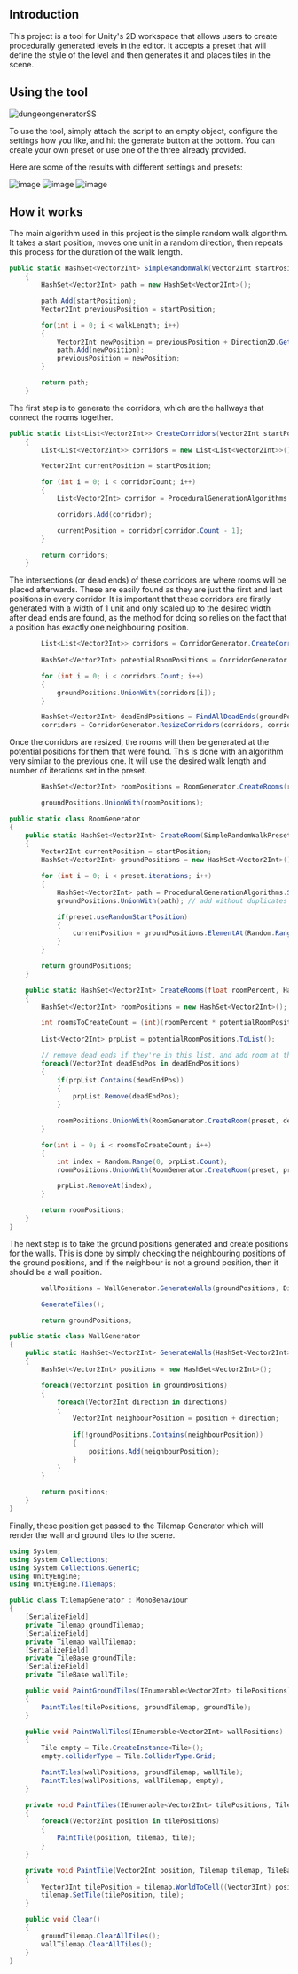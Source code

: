 ## Introduction

This project is a tool for Unity's 2D workspace that allows users
to create procedurally generated levels in the editor. It accepts a preset
that will define the style of the level and then generates it and places tiles
in the scene.

## Using the tool
![dungeongeneratorSS](https://github.com/conorbowles51/2DLevelGenerator/assets/143211735/517061f9-1c21-4067-8670-6fd56332a2f2)

To use the tool, simply attach the script to an empty object, configure the settings how you like, and hit the generate button at the bottom.
You can create your own preset or use one of the three already provided.

Here are some of the results with different settings and presets:

![image](https://github.com/conorbowles51/2DLevelGenerator/assets/143211735/3c08cccd-24ec-419a-be19-5930479c7645)
![image](https://github.com/conorbowles51/2DLevelGenerator/assets/143211735/f0f02d36-0718-4c21-81dd-72bfddc4e3da)
![image](https://github.com/conorbowles51/2DLevelGenerator/assets/143211735/7175a6cd-1e6c-44c5-8fb2-83316bde766a)

## How it works

The main algorithm used in this project is the simple random walk algorithm. It takes a start position, moves one unit in a random direction, then repeats
this process for the duration of the walk length.

```cs
public static HashSet<Vector2Int> SimpleRandomWalk(Vector2Int startPosition, int walkLength)
    {
        HashSet<Vector2Int> path = new HashSet<Vector2Int>();

        path.Add(startPosition);
        Vector2Int previousPosition = startPosition;

        for(int i = 0; i < walkLength; i++)
        {
            Vector2Int newPosition = previousPosition + Direction2D.GetRandomCardinalDirection();
            path.Add(newPosition);
            previousPosition = newPosition;
        }

        return path;
    }
```

The first step is to generate the corridors, which are the hallways that connect the rooms together.

```c#
public static List<List<Vector2Int>> CreateCorridors(Vector2Int startPosition, int corridorCount, int corridorLength, int corridorWidth)
    {
        List<List<Vector2Int>> corridors = new List<List<Vector2Int>>();

        Vector2Int currentPosition = startPosition;

        for (int i = 0; i < corridorCount; i++)
        {
            List<Vector2Int> corridor = ProceduralGenerationAlgorithms.RandomWalkCorridor(currentPosition, corridorLength);

            corridors.Add(corridor);

            currentPosition = corridor[corridor.Count - 1];
        }

        return corridors;
    }
```

The intersections (or dead ends) of these corridors are where rooms will be placed afterwards. These are easily found 
as they are just the first and last positions in every corridor. It is important that these corridors are firstly generated with a
width of 1 unit and only scaled up to the desired width after dead ends are found, as the method for doing so relies on the fact that a position has
exactly one neighbouring position.

```cs
        List<List<Vector2Int>> corridors = CorridorGenerator.CreateCorridors(startPosition, corridorCount, corridorLength, corridorWidth);
        
        HashSet<Vector2Int> potentialRoomPositions = CorridorGenerator.GetPotentialRoomPositions(corridors);

        for (int i = 0; i < corridors.Count; i++)
        {
            groundPositions.UnionWith(corridors[i]);
        }

        HashSet<Vector2Int> deadEndPositions = FindAllDeadEnds(groundPositions);
        corridors = CorridorGenerator.ResizeCorridors(corridors, corridorWidth); // MUST resize corridors AFTER dead ends have been found
```

Once the corridors are resized, the rooms will then be generated at the potential positions for them that were found. This is done with
an algorithm very similar to the previous one. It will use the desired walk length and number of iterations set in the preset. 

```cs
        HashSet<Vector2Int> roomPositions = RoomGenerator.CreateRooms(roomPercent, potentialRoomPositions, deadEndPositions, preset);

        groundPositions.UnionWith(roomPositions);
```
```cs
public static class RoomGenerator
{
    public static HashSet<Vector2Int> CreateRoom(SimpleRandomWalkPreset preset, Vector2Int startPosition)
    {
        Vector2Int currentPosition = startPosition;
        HashSet<Vector2Int> groundPositions = new HashSet<Vector2Int>();

        for (int i = 0; i < preset.iterations; i++)
        {
            HashSet<Vector2Int> path = ProceduralGenerationAlgorithms.SimpleRandomWalk(currentPosition, preset.walkLength);
            groundPositions.UnionWith(path); // add without duplicates

            if(preset.useRandomStartPosition)
            {
                currentPosition = groundPositions.ElementAt(Random.Range(0, groundPositions.Count));
            }
        }

        return groundPositions;
    }

    public static HashSet<Vector2Int> CreateRooms(float roomPercent, HashSet<Vector2Int> potentialRoomPositions, HashSet<Vector2Int> deadEndPositions, SimpleRandomWalkPreset preset)
    {
        HashSet<Vector2Int> roomPositions = new HashSet<Vector2Int>();

        int roomsToCreateCount = (int)(roomPercent * potentialRoomPositions.Count) - deadEndPositions.Count;
        
        List<Vector2Int> prpList = potentialRoomPositions.ToList();

        // remove dead ends if they're in this list, and add room at their pos
        foreach(Vector2Int deadEndPos in deadEndPositions)
        {
            if(prpList.Contains(deadEndPos))
            {
                prpList.Remove(deadEndPos);
            }

            roomPositions.UnionWith(RoomGenerator.CreateRoom(preset, deadEndPos));
        }

        for(int i = 0; i < roomsToCreateCount; i++)
        {
            int index = Random.Range(0, prpList.Count);
            roomPositions.UnionWith(RoomGenerator.CreateRoom(preset, prpList[index]));

            prpList.RemoveAt(index);
        }

        return roomPositions;
    }
}
```
The next step is to take the ground positions generated and create positions for the walls.
This is done by simply checking the neighbouring positions of the ground positions, and if the neighbour is
not a ground position, then it should be a wall position.

```cs
        wallPositions = WallGenerator.GenerateWalls(groundPositions, Direction2D.EightWayDirections);

        GenerateTiles();

        return groundPositions;
```
```cs
public static class WallGenerator
{
    public static HashSet<Vector2Int> GenerateWalls(HashSet<Vector2Int> groundPositions, List<Vector2Int> directions)
    {
        HashSet<Vector2Int> positions = new HashSet<Vector2Int>();

        foreach(Vector2Int position in groundPositions)
        {
            foreach(Vector2Int direction in directions)
            {
                Vector2Int neighbourPosition = position + direction;
                
                if(!groundPositions.Contains(neighbourPosition))
                {
                    positions.Add(neighbourPosition);
                }
            }
        }

        return positions;
    }
}
```

Finally, these position get passed to the Tilemap Generator which will render the wall and ground tiles
to the scene.

```cs
using System;
using System.Collections;
using System.Collections.Generic;
using UnityEngine;
using UnityEngine.Tilemaps;

public class TilemapGenerator : MonoBehaviour
{
    [SerializeField]
    private Tilemap groundTilemap;
    [SerializeField]
    private Tilemap wallTilemap;
    [SerializeField]
    private TileBase groundTile;
    [SerializeField]
    private TileBase wallTile;

    public void PaintGroundTiles(IEnumerable<Vector2Int> tilePositions)
    {
        PaintTiles(tilePositions, groundTilemap, groundTile);
    }

    public void PaintWallTiles(IEnumerable<Vector2Int> wallPositions)
    {
        Tile empty = Tile.CreateInstance<Tile>();
        empty.colliderType = Tile.ColliderType.Grid;

        PaintTiles(wallPositions, groundTilemap, wallTile);
        PaintTiles(wallPositions, wallTilemap, empty);
    }

    private void PaintTiles(IEnumerable<Vector2Int> tilePositions, Tilemap tilemap, TileBase tile)
    {
        foreach(Vector2Int position in tilePositions)
        {
            PaintTile(position, tilemap, tile);
        }
    }

    private void PaintTile(Vector2Int position, Tilemap tilemap, TileBase tile)
    {
        Vector3Int tilePosition = tilemap.WorldToCell((Vector3Int) position);
        tilemap.SetTile(tilePosition, tile);
    }

    public void Clear()
    {
        groundTilemap.ClearAllTiles();
        wallTilemap.ClearAllTiles();
    }
}

```

